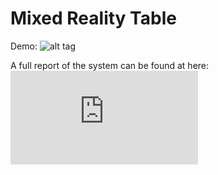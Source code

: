 # Mixed Reality Table

Demo:
![alt tag](https://github.com/honeyimholm/Mixed-Reality-Table/blob/master/demo_images/demo_gif_2.gif)

A full report of the system can be found at here:
![alt tag](https://github.com/honeyimholm/Mixed-Reality-Table/blob/master/final_report.pdf)
